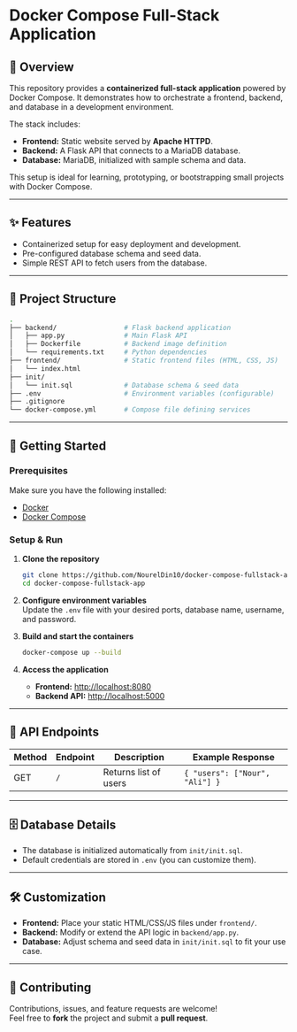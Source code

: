 # Docker Compose Full-Stack Application

## 📖 Overview

This repository provides a **containerized full-stack application** powered by Docker Compose. It demonstrates how to orchestrate a frontend, backend, and database in a development environment.

The stack includes:
- **Frontend:** Static website served by **Apache HTTPD**.
- **Backend:** A Flask API that connects to a MariaDB database.
-  **Database:** MariaDB, initialized with sample schema and data.

This setup is ideal for learning, prototyping, or bootstrapping small projects with Docker Compose.

---

## ✨ Features

- Containerized setup for easy deployment and development.
- Pre-configured database schema and seed data.
- Simple REST API to fetch users from the database.

---

## 📂 Project Structure

```bash
.
├── backend/                 # Flask backend application
│   ├── app.py               # Main Flask API
│   ├── Dockerfile           # Backend image definition
│   └── requirements.txt     # Python dependencies
├── frontend/                # Static frontend files (HTML, CSS, JS)
│   └── index.html         
├── init/
│   └── init.sql             # Database schema & seed data
├── .env                     # Environment variables (configurable)
├── .gitignore
└── docker-compose.yml       # Compose file defining services
```

---

## 🚀 Getting Started

### Prerequisites

Make sure you have the following installed:

- [Docker](https://www.docker.com/)  
- [Docker Compose](https://docs.docker.com/compose/)  

### Setup & Run

1. **Clone the repository**
   ```bash
   git clone https://github.com/NourelDin10/docker-compose-fullstack-app.git
   cd docker-compose-fullstack-app
   ```

2. **Configure environment variables**  
   Update the `.env` file with your desired ports, database name, username, and password.

3. **Build and start the containers**
   ```bash
   docker-compose up --build
   ```

4. **Access the application**
   - **Frontend:** [http://localhost:8080](http://localhost:8080)  
   - **Backend API:** [http://localhost:5000](http://localhost:5000)

---

## 🔗 API Endpoints

| Method | Endpoint | Description            | Example Response |
|-------|----------|----------------------|----------------|
| GET   | `/`      | Returns list of users | `{ "users": ["Nour", "Ali"] }` |

---

## 🗄️ Database Details

- The database is initialized automatically from `init/init.sql`.  
- Default credentials are stored in `.env` (you can customize them).  

---

## 🛠️ Customization

- **Frontend:** Place your static HTML/CSS/JS files under `frontend/`.  
- **Backend:** Modify or extend the API logic in `backend/app.py`.  
- **Database:** Adjust schema and seed data in `init/init.sql` to fit your use case.

---

## 🤝 Contributing

Contributions, issues, and feature requests are welcome!  
Feel free to **fork** the project and submit a **pull request**.
